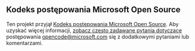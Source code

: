 ## <a name="microsoft-open-source-code-of-conduct"></a>Kodeks postępowania Microsoft Open Source
Ten projekt przyjął [Kodeks postępowania Microsoft Open Source](https://opensource.microsoft.com/codeofconduct/).
Aby uzyskać więcej informacji, [zobacz często zadawane pytania dotyczące](https://opensource.microsoft.com/codeofconduct/faq/) postępowania [opencode@microsoft.com](mailto:opencode@microsoft.com) się z dodatkowymi pytaniami lub komentarzami.